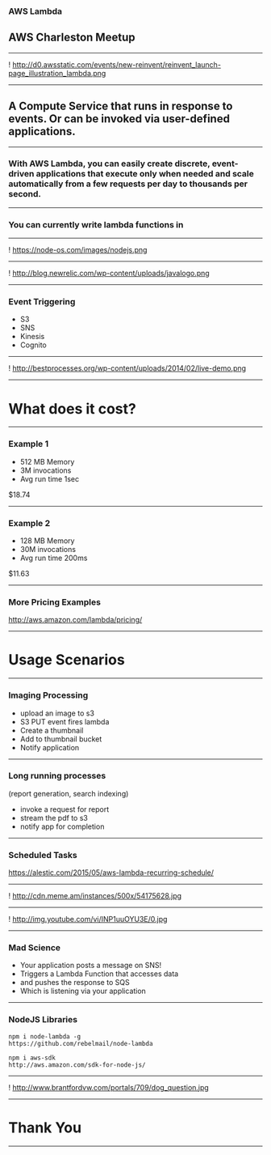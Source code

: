 ### AWS Lambda

## AWS Charleston Meetup

---

! http://d0.awsstatic.com/events/new-reinvent/reinvent_launch-page_illustration_lambda.png

---

## A Compute Service that runs in response to events. Or can be invoked via user-defined applications.

---

### With AWS Lambda, you can easily create discrete, event-driven applications that execute only when needed and scale automatically from a few requests per day to thousands per second.

---

### You can currently write lambda functions in

---

! https://node-os.com/images/nodejs.png

---

! http://blog.newrelic.com/wp-content/uploads/javalogo.png

---

### Event Triggering

* S3
* SNS
* Kinesis
* Cognito

---

! http://bestprocesses.org/wp-content/uploads/2014/02/live-demo.png

---


# What does it cost?

---

### Example 1

* 512 MB Memory
* 3M invocations
* Avg run time 1sec

$18.74

---

### Example 2

* 128 MB Memory
* 30M invocations
* Avg run time 200ms

$11.63

---

### More Pricing Examples

http://aws.amazon.com/lambda/pricing/

---

# Usage Scenarios

---

### Imaging Processing

* upload an image to s3
* S3 PUT event fires lambda
* Create a thumbnail
* Add to thumbnail bucket
* Notify application

---

### Long running processes 
(report generation, search indexing)

* invoke a request for report
* stream the pdf to s3
* notify app for completion

---

### Scheduled Tasks

https://alestic.com/2015/05/aws-lambda-recurring-schedule/

---

! http://cdn.meme.am/instances/500x/54175628.jpg

---

! http://img.youtube.com/vi/INP1uuOYU3E/0.jpg

---

### Mad Science

* Your application posts a message on SNS!
* Triggers a Lambda Function that accesses data
* and pushes the response to SQS
* Which is listening via your application

---

### NodeJS Libraries

```
npm i node-lambda -g
https://github.com/rebelmail/node-lambda

npm i aws-sdk 
http://aws.amazon.com/sdk-for-node-js/
```

---

! http://www.brantfordvw.com/portals/709/dog_question.jpg

---

# Thank You

---

